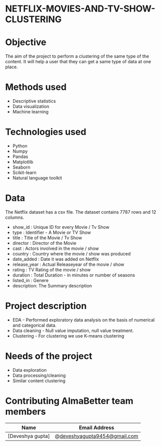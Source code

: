 
# NETFLIX-MOVIES-AND-TV-SHOW-CLUSTERING
# Objective
The aim of the project to perform a clustering of the same type of the content. It will help a
user that they can get a same type of data at one place.
# Methods used
* Descriptive statistics
* Data visualization
* Machine learning
# Technologies used
* Python
* Numpy
* Pandas
* Matplotlib
* Seaborn
* Scikit-learn
* Natural language toolkit
# Data
The Netflix dataset has a csv file. The dataset contains 7787 rows and 12 columns.
* show_id : Unique ID for every Movie / Tv Show
* type : Identifier - A Movie or TV Show
* title : Title of the Movie / Tv Show
* director : Director of the Movie
* cast : Actors involved in the movie / show
* country : Country where the movie / show was produced
* date_added : Date it was added on Netflix
* release_year : Actual Releaseyear of the movie / show
* rating : TV Rating of the movie / show
* duration : Total Duration - in minutes or number of seasons
* listed_in : Genere
* description: The Summary description
# Project description
* EDA - Performed exploratory data analysis on the basis of numerical and categorical data.
* Data cleaning - Null value imputation, null value treatment.
* Clustering - For clustering we use K-means clustering
# Needs of the project
* Data exploration
* Data processing/cleaning
* Similar content clustering
# Contributing AlmaBetter team members
|Name | Email Address |
|---------|-----------------|
|[Deveshya gupta]| @deveshyagupta9454@gmail.com |

